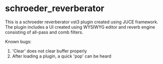 # schroeder_reverberator
This is a schroeder reverberator vst3 plugin created using JUCE framework. The plugin includes a UI created using WYSIWYG editor and reverb engine consisting of all-pass and comb filters. 

Known bugs: 
1. 'Clear' does not clear buffer properly
2. After loading a plugin, a quick 'pop' can be heard
